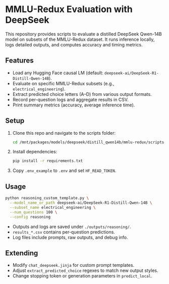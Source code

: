 # MMLU-Redux Evaluation with DeepSeek

This repository provides scripts to evaluate a distilled DeepSeek Qwen-14B model on subsets of the MMLU-Redux dataset. It runs inference locally, logs detailed outputs, and computes accuracy and timing metrics.

## Features

- Load any Hugging Face causal LM (default: `deepseek-ai/DeepSeek-R1-Distill-Qwen-14B`).
- Evaluate on specific MMLU-Redux subsets (e.g., `electrical_engineering`).
- Extract predicted choice letters (A–D) from various output formats.
- Record per-question logs and aggregate results in CSV.
- Print summary metrics (accuracy, average inference time).

## Setup

1. Clone this repo and navigate to the scripts folder:
   ```bash
   cd /mnt/packages/models/deepseek/distill_qwen14b/mmlu-redux/scripts
   ```
2. Install dependencies:
   ```bash
   pip install -r requirements.txt
   ```
3. Copy `.env_example` to `.env` and set `HF_READ_TOKEN`.

## Usage

```bash
python reasoning_custom_template.py \
  --model_name_or_path deepseek-ai/DeepSeek-R1-Distill-Qwen-14B \
  --subset_name electrical_engineering \
  --num_questions 100 \
  --config reasoning
```

- Outputs and logs are saved under `./outputs/reasoning/`.
- `results_*.csv` contains per-question predictions.
- Log files include prompts, raw outputs, and debug info.

## Extending

- Modify `chat_deepseek.jinja` for custom prompt templates.
- Adjust `extract_predicted_choice` regexes to match new output styles.
- Change stopping token or generation parameters in `predict_local`.
